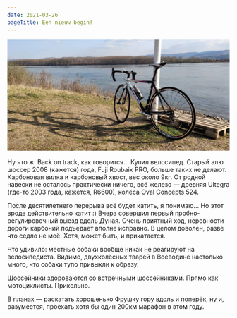 ```yaml
---
date: 2021-03-26
pageTitle: Een nieuw begin!
---
```


![](roubaix_pro.jpg)

Ну что ж. Back on track, как говорится... Купил велосипед. Старый алю шоссер 2008 (кажется) года, Fuji Roubaix PRO, 
больше таких не делают. Карбоновая вилка и карбоновый хвост, вес около 9кг. От родной навески не осталось практически 
ничего, всё железо — древняя Ultegra (где-то 2003 года, кажется, R6600), колёса Oval Concepts 524.

После десятилетнего перерыва всё будет катить, я понимаю... Но этот вроде действительно катит :) Вчера совершил первый 
пробно-регулировочный выезд вдоль Дуная. Очень приятный ход, неровности дороги карбоний подъедает вполне исправно. В 
целом доволен, разве что седло не моё. Хотя, может быть, и прикатается.

Что удивило: местные собаки вообще никак не реагируют на велосипедиста. Видимо, двухколёсных тварей в Воеводине 
настолько много, что собаки тупо привыкли к образу.

Шоссейники здороваются со встречными шоссейниками. Прямо как мотоциклисты. Прикольно.

В планах — раскатать хорошенько Фрушку гору вдоль и поперёк, ну и, разумеется, проехать хотя бы один 200км марафон в 
этом году.
